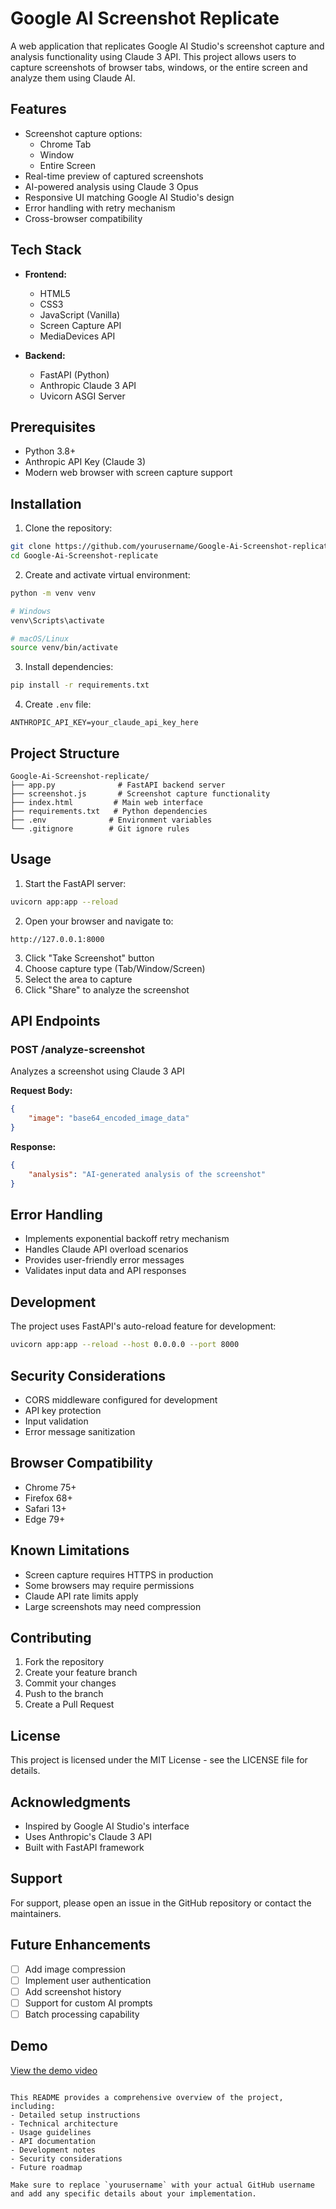 # Google AI Screenshot Replicate

A web application that replicates Google AI Studio's screenshot capture and analysis functionality using Claude 3 API. This project allows users to capture screenshots of browser tabs, windows, or the entire screen and analyze them using Claude AI.

## Features

- Screenshot capture options:
  - Chrome Tab
  - Window
  - Entire Screen
- Real-time preview of captured screenshots
- AI-powered analysis using Claude 3 Opus
- Responsive UI matching Google AI Studio's design
- Error handling with retry mechanism
- Cross-browser compatibility

## Tech Stack

- **Frontend:**
  - HTML5
  - CSS3
  - JavaScript (Vanilla)
  - Screen Capture API
  - MediaDevices API

- **Backend:**
  - FastAPI (Python)
  - Anthropic Claude 3 API
  - Uvicorn ASGI Server

## Prerequisites

- Python 3.8+
- Anthropic API Key (Claude 3)
- Modern web browser with screen capture support

## Installation

1. Clone the repository:
```bash
git clone https://github.com/yourusername/Google-Ai-Screenshot-replicate.git
cd Google-Ai-Screenshot-replicate
```

2. Create and activate virtual environment:
```bash
python -m venv venv

# Windows
venv\Scripts\activate

# macOS/Linux
source venv/bin/activate
```

3. Install dependencies:
```bash
pip install -r requirements.txt
```

4. Create `.env` file:
```env
ANTHROPIC_API_KEY=your_claude_api_key_here
```

## Project Structure

```
Google-Ai-Screenshot-replicate/
├── app.py              # FastAPI backend server
├── screenshot.js       # Screenshot capture functionality
├── index.html         # Main web interface
├── requirements.txt   # Python dependencies
├── .env              # Environment variables
└── .gitignore        # Git ignore rules
```

## Usage

1. Start the FastAPI server:
```bash
uvicorn app:app --reload
```

2. Open your browser and navigate to:
```
http://127.0.0.1:8000
```

3. Click "Take Screenshot" button
4. Choose capture type (Tab/Window/Screen)
5. Select the area to capture
6. Click "Share" to analyze the screenshot

## API Endpoints

### POST /analyze-screenshot
Analyzes a screenshot using Claude 3 API

**Request Body:**
```json
{
    "image": "base64_encoded_image_data"
}
```

**Response:**
```json
{
    "analysis": "AI-generated analysis of the screenshot"
}
```

## Error Handling

- Implements exponential backoff retry mechanism
- Handles Claude API overload scenarios
- Provides user-friendly error messages
- Validates input data and API responses

## Development

The project uses FastAPI's auto-reload feature for development:
```bash
uvicorn app:app --reload --host 0.0.0.0 --port 8000
```

## Security Considerations

- CORS middleware configured for development
- API key protection
- Input validation
- Error message sanitization

## Browser Compatibility

- Chrome 75+
- Firefox 68+
- Safari 13+
- Edge 79+

## Known Limitations

- Screen capture requires HTTPS in production
- Some browsers may require permissions
- Claude API rate limits apply
- Large screenshots may need compression

## Contributing

1. Fork the repository
2. Create your feature branch
3. Commit your changes
4. Push to the branch
5. Create a Pull Request

## License

This project is licensed under the MIT License - see the LICENSE file for details.

## Acknowledgments

- Inspired by Google AI Studio's interface
- Uses Anthropic's Claude 3 API
- Built with FastAPI framework

## Support

For support, please open an issue in the GitHub repository or contact the maintainers.

## Future Enhancements

- [ ] Add image compression
- [ ] Implement user authentication
- [ ] Add screenshot history
- [ ] Support for custom AI prompts
- [ ] Batch processing capability

## Demo

<!-- https://github.com/yourusername/Google-Ai-Screenshot-replicate/blob/main/testingscreenshot.mov -->

[View the demo video](testingscreenshot.mov)
```

This README provides a comprehensive overview of the project, including:
- Detailed setup instructions
- Technical architecture
- Usage guidelines
- API documentation
- Development notes
- Security considerations
- Future roadmap

Make sure to replace `yourusername` with your actual GitHub username and add any specific details about your implementation.